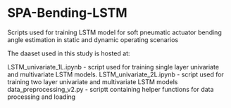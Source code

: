 # SPA-Bending-LSTM
Scripts used for training LSTM model for soft pneumatic actuator bending angle estimation in static and dynamic operating scenarios

The daaset used in this study is hosted at: 

LSTM_univariate_1L.ipynb - script used for training single layer univariate and multivariate LSTM models.
LSTM_univariate_2L.ipynb - script used for training two layer univariate and multivariate LSTM models
data_preprocessing_v2.py - scriptt containing helper functions for data processing and loading
